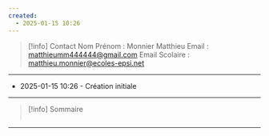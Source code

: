 ```yaml
---
created:
  - 2025-01-15 10:26
---
```

>[!info] Contact 
Nom Prénom : Monnier Matthieu
Email : matthieumm444444@gmail.com
Email Scolaire : matthieu.monnier@ecoles-epsi.net

---
- 2025-01-15 10:26 - Création initiale
---

> [!info] Sommaire
> ```table-of-contents
> ```

---
